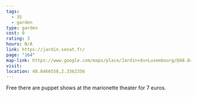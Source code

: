 ```yaml
---
tags:
  - 3S
  - garden
type: garden
cost: 0
rating: 3
hours: N/A
link: https://jardin.senat.fr/
page: "164"
map-link: https://www.google.com/maps/place/Jardin+du+Luxembourg/@48.8466179,2.333756,17z/data=!3m1!4b1!4m6!3m5!1s0x47e671db36de687b:0x791dd61b089f98b!8m2!3d48.8466144!4d2.3363309!16zL20vMDJxdHd4?entry=ttu&g_ep=EgoyMDI0MDgyOC4wIKXMDSoASAFQAw%3D%3D
visit: 
location: 48.8466558,2.3362356
---
```

Free there are puppet shows at the marionette theater for 7 euros.